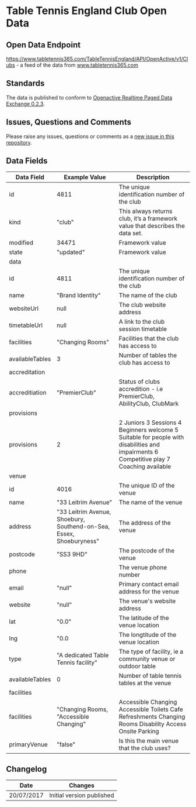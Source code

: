 # Table Tennis England Club Open Data

## Open Data Endpoint
https://www.tabletennis365.com/TableTennisEngland/API/OpenActive/v1/Clubs - a feed of the data from www.tabletennis365.com

## Standards
The data is published to conform to [Openactive Realtime Paged Data Exchange 0.2.3](https://www.openactive.io/realtime-paged-data-exchange/0.2.3/).

## Issues, Questions and Comments
Please raise any issues, questions or comments as a [new issue in this repository](https://github.com/table-tennis-england/opendata/issues).

## Data Fields

| Data Field | Example Value | Description |
|---|---|---|
| id | 4811  | The unique identification number of the club | 
| kind | "club"  | This always returns club, it’s a framework value that describes the data set.  | 
| modified | 34471 | Framework value | 
| state | "updated" | Framework value | 
| data |
| id | 4811 | The unique identification number of the club  | 
| name | "Brand Identity" |  The name of the club | 
| websiteUrl | null | The club website address | 
| timetableUrl | null| A link to the club session timetable |
| facilities | "Changing Rooms" | Facilities that the club has access to |
| availableTables | 3 | Number of tables the club has access to
| accreditation |
| accreditiation | "PremierClub" | Status of clubs accredition - i.e PremierClub, AbilityClub, ClubMark |
| provisions |
| provisions | 2 | 2 Juniors 3 Sessions 4 Beginners welcome 5 Suitable for people with disabilities and impairments 6 Competitive play 7 Coaching available |
| venue |
| id | 4016 | The unique ID of the venue  | 
| name | "33 Leitrim Avenue" | The name of the venue  | 
| address | "33 Leitrim Avenue, Shoebury, Southend-on-Sea, Essex, Shoeburyness" | The address of the venue  | 
| postcode | "SS3 9HD" | The postcode of the venue  | 
| phone |  | The venue phone number  | 
| email | "null" | Primary contact email address for the venue  | 
| website | "null" | The venue's website address  | 
| lat | "0.0" | The latitude of the venue location  | 
| lng | "0.0 | The longtitude of the venue location  | 
| type | "A dedicated Table Tennis facility" | The type of facility, ie a community venue or outdoor table  | 
| availableTables | 0 | Number of table tennis tables at the venue  | 
| facilities |
| facilities | "Changing Rooms, "Accessible Changing" | Accessible Changing Accessible Toilets Cafe  Refreshments Changing Rooms Disability Access Onsite Parking  | 
| primaryVenue | "false" | Is this the main venue that the club uses?  | 

## Changelog

| Date | Changes |
|---|---|
| 20/07/2017 | Initial version published |
